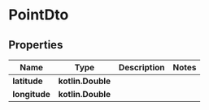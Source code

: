 
# PointDto

## Properties
| Name | Type | Description | Notes |
| ------------ | ------------- | ------------- | ------------- |
| **latitude** | **kotlin.Double** |  |  |
| **longitude** | **kotlin.Double** |  |  |



